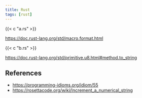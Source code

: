 ```yaml
---
title: Rust
tags: [rust]
---
```


{{< c "a.rs" >}}

<https://doc.rust-lang.org/std/macro.format.html>

{{< c "b.rs" >}}

<https://doc.rust-lang.org/std/primitive.u8.html#method.to_string>

## References

- <https://programming-idioms.org/idiom/55>
- <https://rosettacode.org/wiki/Increment_a_numerical_string>
